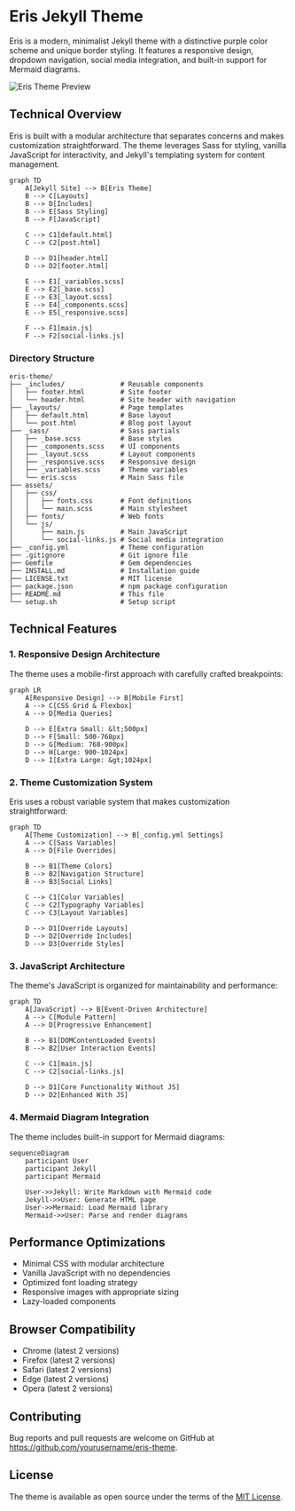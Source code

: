 # Eris Jekyll Theme

Eris is a modern, minimalist Jekyll theme with a distinctive purple color scheme and unique border styling. It features a responsive design, dropdown navigation, social media integration, and built-in support for Mermaid diagrams.

![Eris Theme Preview](screenshot.png)

## Technical Overview

Eris is built with a modular architecture that separates concerns and makes customization straightforward. The theme leverages Sass for styling, vanilla JavaScript for interactivity, and Jekyll's templating system for content management.

```mermaid
graph TD
    A[Jekyll Site] --> B[Eris Theme]
    B --> C[Layouts]
    B --> D[Includes]
    B --> E[Sass Styling]
    B --> F[JavaScript]
    
    C --> C1[default.html]
    C --> C2[post.html]
    
    D --> D1[header.html]
    D --> D2[footer.html]
    
    E --> E1[_variables.scss]
    E --> E2[_base.scss]
    E --> E3[_layout.scss]
    E --> E4[_components.scss]
    E --> E5[_responsive.scss]
    
    F --> F1[main.js]
    F --> F2[social-links.js]
```

### Directory Structure

```
eris-theme/
├── _includes/              # Reusable components
│   ├── footer.html         # Site footer
│   └── header.html         # Site header with navigation
├── _layouts/               # Page templates
│   ├── default.html        # Base layout
│   └── post.html           # Blog post layout
├── _sass/                  # Sass partials
│   ├── _base.scss          # Base styles
│   ├── _components.scss    # UI components
│   ├── _layout.scss        # Layout components
│   ├── _responsive.scss    # Responsive design
│   ├── _variables.scss     # Theme variables
│   └── eris.scss           # Main Sass file
├── assets/
│   ├── css/
│   │   ├── fonts.css       # Font definitions
│   │   └── main.scss       # Main stylesheet
│   ├── fonts/              # Web fonts
│   └── js/
│       ├── main.js         # Main JavaScript
│       └── social-links.js # Social media integration
├── _config.yml             # Theme configuration
├── .gitignore              # Git ignore file
├── Gemfile                 # Gem dependencies
├── INSTALL.md              # Installation guide
├── LICENSE.txt             # MIT license
├── package.json            # npm package configuration
├── README.md               # This file
└── setup.sh                # Setup script
```

## Technical Features

### 1. Responsive Design Architecture

The theme uses a mobile-first approach with carefully crafted breakpoints:

```mermaid
graph LR
    A[Responsive Design] --> B[Mobile First]
    A --> C[CSS Grid & Flexbox]
    A --> D[Media Queries]
    
    D --> E[Extra Small: &lt;500px]
    D --> F[Small: 500-768px]
    D --> G[Medium: 768-900px]
    D --> H[Large: 900-1024px]
    D --> I[Extra Large: &gt;1024px]
```

### 2. Theme Customization System

Eris uses a robust variable system that makes customization straightforward:

```mermaid
graph TD
    A[Theme Customization] --> B[_config.yml Settings]
    A --> C[Sass Variables]
    A --> D[File Overrides]
    
    B --> B1[Theme Colors]
    B --> B2[Navigation Structure]
    B --> B3[Social Links]
    
    C --> C1[Color Variables]
    C --> C2[Typography Variables]
    C --> C3[Layout Variables]
    
    D --> D1[Override Layouts]
    D --> D2[Override Includes]
    D --> D3[Override Styles]
```

### 3. JavaScript Architecture

The theme's JavaScript is organized for maintainability and performance:

```mermaid
graph TD
    A[JavaScript] --> B[Event-Driven Architecture]
    A --> C[Module Pattern]
    A --> D[Progressive Enhancement]
    
    B --> B1[DOMContentLoaded Events]
    B --> B2[User Interaction Events]
    
    C --> C1[main.js]
    C --> C2[social-links.js]
    
    D --> D1[Core Functionality Without JS]
    D --> D2[Enhanced With JS]
```

### 4. Mermaid Diagram Integration

The theme includes built-in support for Mermaid diagrams:

```mermaid
sequenceDiagram
    participant User
    participant Jekyll
    participant Mermaid
    
    User->>Jekyll: Write Markdown with Mermaid code
    Jekyll->>User: Generate HTML page
    User->>Mermaid: Load Mermaid library
    Mermaid->>User: Parse and render diagrams
```

## Performance Optimizations

- Minimal CSS with modular architecture
- Vanilla JavaScript with no dependencies
- Optimized font loading strategy
- Responsive images with appropriate sizing
- Lazy-loaded components

## Browser Compatibility

- Chrome (latest 2 versions)
- Firefox (latest 2 versions)
- Safari (latest 2 versions)
- Edge (latest 2 versions)
- Opera (latest 2 versions)

## Contributing

Bug reports and pull requests are welcome on GitHub at https://github.com/yourusername/eris-theme.

## License

The theme is available as open source under the terms of the [MIT License](https://opensource.org/licenses/MIT).

